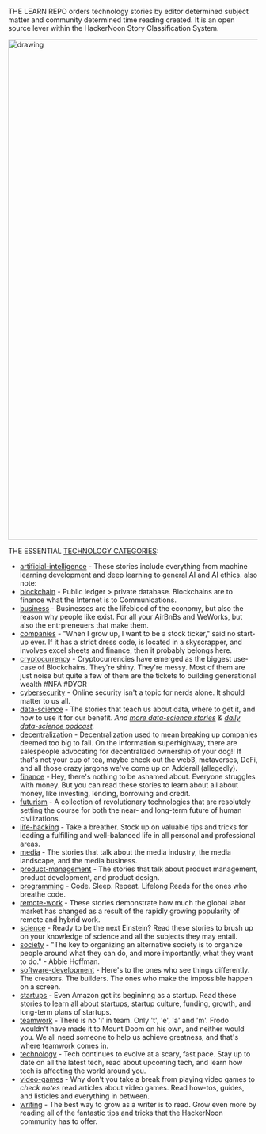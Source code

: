 THE LEARN REPO orders technology stories by editor determined subject matter and community determined time reading created. It is an open source lever within the HackerNoon Story Classification System. 

<img src="g.gif" alt="drawing" width="1012"/>

THE ESSENTIAL [TECHNOLOGY CATEGORIES](https://hackernoon.com/c/):

* [artificial-intelligence](./artificial-intelligence/README.md) - These stories include everything from machine learning development and deep learning to general AI and AI ethics. also note: 
* [blockchain](./blockchain/README.md) - Public ledger > private database. Blockchains are to finance what the Internet is to Communications. 
* [business](./business/README.md) - Businesses are the lifeblood of the economy, but also the reason why people like <enter billionaire name here> exist. For all your AirBnBs and WeWorks, but also the entrpreneuers that make them.
* [companies](./companies/README.md) - "When I grow up, I want to be a stock ticker," said no start-up ever. If it has a strict dress code, is located in a skyscrapper, and involves excel sheets and finance, then it probably belongs here.
* [cryptocurrency](./cryptocurrency/README.md) - Cryptocurrencies have emerged as the biggest use-case of Blockchains. They're shiny. They're messy. Most of them are just noise but quite a few of them are the tickets to building generational wealth #NFA #DYOR
* [cybersecurity](./cybersecurity/README.md) - Online security isn't a topic for nerds alone. It should matter to us all. 
* [data-science](./data-science/README.md) - The stories that teach us about data, where to get it, and how to use it for our benefit. <i>And [more data-science stories](https://hackernoon.com/c/data-science/) & [daily data-science podcast](https://open.spotify.com/show/4ZS9ySGRtLRSZcdCjCPSo7).</i>
* [decentralization](./decentralization/README.md) - Decentralization used to mean breaking up companies deemed too big to fail. On the information superhighway, there are salespeople advocating for decentralized ownership of your dog!! If that's not your cup of tea, maybe check out the web3, metaverses, DeFi, and all those crazy jargons we've come up on Adderall (allegedly).
* [finance](./finance/README.md) - Hey, there's nothing to be ashamed about. Everyone struggles with money. But you can read these stories to learn about all about money, like investing, lending, borrowing and credit.
* [futurism](./futurism/README.md) - A collection of revolutionary technologies that are resolutely setting the course for both the near- and long-term future of human civilizations.
* [life-hacking](./life-hacking/README.md) - Take a breather. Stock up on valuable tips and tricks for leading a fulfilling and well-balanced life in all personal and professional areas.
* [media](./media/README.md) - The stories that talk about the media industry, the media landscape, and the media business.
* [product-management](./product-management/README.md) - The stories that talk about product management, product development, and product design.
* [programming](./programming/README.md) - Code. Sleep. Repeat. Lifelong Reads for the ones who breathe code.
* [remote-work](./remote-work/README.md) - These stories demonstrate how much the global labor market has changed as a result of the rapidly growing popularity of remote and hybrid work.
* [science](./science/README.md) - Ready to be the next Einstein? Read these stories to brush up on your knowledge of science and all the subjects they may entail.
* [society](./society/README.md) - "The key to organizing an alternative society is to organize people around what they can do, and more importantly, what they want to do." - Abbie Hoffman.
* [software-development](./software-development/README.md) - Here's to the ones who see things differently. The creators. The builders. The ones who make the impossible happen on a screen. 
* [startups](./startups/README.md) - Even Amazon got its begininng as a startup. Read these stories to learn all about startups, startup culture, funding, growth, and long-term plans of startups.
* [teamwork](./teamwork/README.md) - There is no 'i' in team. Only 't', 'e', 'a' and 'm'. Frodo wouldn't have made it to Mount Doom on his own, and neither would you. We all need someone to help us achieve greatness, and that's where teamwork comes in.
* [technology](./technology/README.md) - Tech continues to evolve at a scary, fast pace. Stay up to date on all the latest tech, read about upcoming tech, and learn how tech is affecting the world around you.
* [video-games](./video-games/README.md) - Why don't you take a break from playing video games to *check notes* read articles about video games. Read how-tos, guides, and listicles and everything in between.
* [writing](./writing/README.md) - The best way to grow as a writer is to read. Grow even more by reading all of the fantastic tips and tricks that the HackerNoon community has to offer. 
